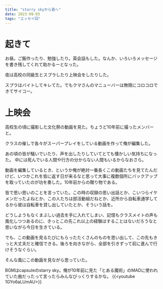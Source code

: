 ```yaml
---
title: "starry skyから君へ"
date: 2023-09-03
tags: "エッセイ回"
---
```



# 起きて
お昼。ご飯作ったり、勉強したり。英会話もした。なんか、いろいろメッセージを書き残してくれて助かるーとなった。

夜は高校の同級生とスプラしたり上映会をしたりした。

スプラはバイトしてキレてた。でもクマさんのマニューバーは無限にコロコロできてサイコー。

# 上映会
高校生の頃に撮影した文化祭の動画を見た。ちょうど10年前に撮ったメンバーと。

クラスの催しで各々がスーパープレイをしている動画を作って俺が編集した。

あの頃の皆が騒いでいたり、声を出したりしていてとても懐かしい気持ちになった。
中には死んでいる人間や行方の分からない人間もいるからなおさら。

動画を編集しているとき、というか俺が絶対一番長くこの動画たちを見てたんだけど、いつかこれを皆に返す日が来るなと思って大事に複数個所にバックアップを取っていたのが功を奏した。10年前からの贈り物である。

皆で思い思いのことを言っていた。この時の収録の思い出話とか、こいつらイケメンだったよねとか、この人たちは部活動組だねとか、近所から自転車通学してるから彼は自転車を貸し出していたとか、そういう話を。

どうしようもなくまぶしい過去を手に入れてしまい、記憶もクラスメイトの声も風化しつつあるのに、きっとこの先これ以上の経験はすることはないだろうなと思いながら今日を生きている。

でも、この動画を見るたびにもらったたくさんのものを思い出して、この先もきっと大丈夫だと確信できる。後ろを向きながら、全部を引きずって前に進んで行けそうなぐらい。

そんな風にこの動画を見ながら思っていた。

BGMはcapsuleのstarry sky。俺が10年前に見た「とある魔術」のMADに使われていた曲だったって言ったらみんなびっくりするかな。
{{<youtube 1GYo6aLUmAU>}}